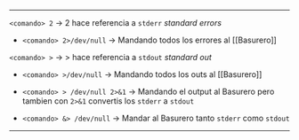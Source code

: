 ----


 `<comando> 2` -> 2 hace referencia a `stderr` *standard errors* 
- `<comando> 2>/dev/null` -> Mandando todos los errores al [[Basurero]]

 `<comando> >` -> > hace referencia a `stdout` *standard out* 
- `<comando> >/dev/null` -> Mandando todos los outs al [[Basurero]]

- `<comando> > /dev/null 2>&1`  -> Mandando el output al Basurero pero tambien con `2>&1` convertis los `stderr` a `stdout`

- `<comando> &> /dev/null`  -> Mandar al Basurero tanto `stderr` como `stdout`




-----
